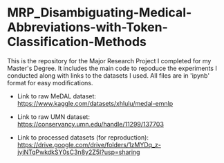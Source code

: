 # MRP_Disambiguating-Medical-Abbreviations-with-Token-Classification-Methods

This is the repository for the Major Research Project I completed for my Master's Degree. It includes the main code to repoduce the experiments I conducted along with links to the datasets I used. All files are in 'ipynb' format for easy modifications.

- Link to raw MeDAL dataset: https://www.kaggle.com/datasets/xhlulu/medal-emnlp
- Link to raw UMN dataset: https://conservancy.umn.edu/handle/11299/137703

- Link to processed datasets (for reproduction): https://drive.google.com/drive/folders/1zMYDq_z-jvjNTqPwkdkSY0sC3n8y2Z5I?usp=sharing
